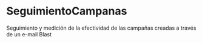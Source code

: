 # SeguimientoCampanas
Seguimiento y medición de la efectividad de las campañas creadas a través de un e-mail Blast
